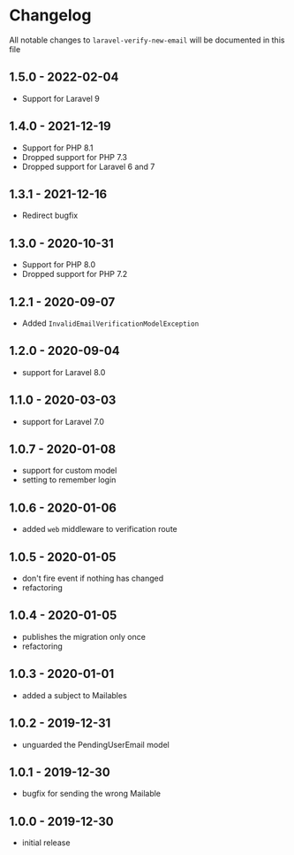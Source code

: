 # Changelog

All notable changes to `laravel-verify-new-email` will be documented in this file

## 1.5.0 - 2022-02-04

- Support for Laravel 9

## 1.4.0 - 2021-12-19

- Support for PHP 8.1
- Dropped support for PHP 7.3
- Dropped support for Laravel 6 and 7

## 1.3.1 - 2021-12-16

- Redirect bugfix

## 1.3.0 - 2020-10-31

- Support for PHP 8.0
- Dropped support for PHP 7.2

## 1.2.1 - 2020-09-07

- Added `InvalidEmailVerificationModelException`

## 1.2.0 - 2020-09-04

- support for Laravel 8.0

## 1.1.0 - 2020-03-03

- support for Laravel 7.0

## 1.0.7 - 2020-01-08

- support for custom model
- setting to remember login

## 1.0.6 - 2020-01-06

- added `web` middleware to verification route

## 1.0.5 - 2020-01-05

- don't fire event if nothing has changed
- refactoring

## 1.0.4 - 2020-01-05

- publishes the migration only once
- refactoring

## 1.0.3 - 2020-01-01

- added a subject to Mailables

## 1.0.2 - 2019-12-31

- unguarded the PendingUserEmail model

## 1.0.1 - 2019-12-30

- bugfix for sending the wrong Mailable

## 1.0.0 - 2019-12-30

- initial release
